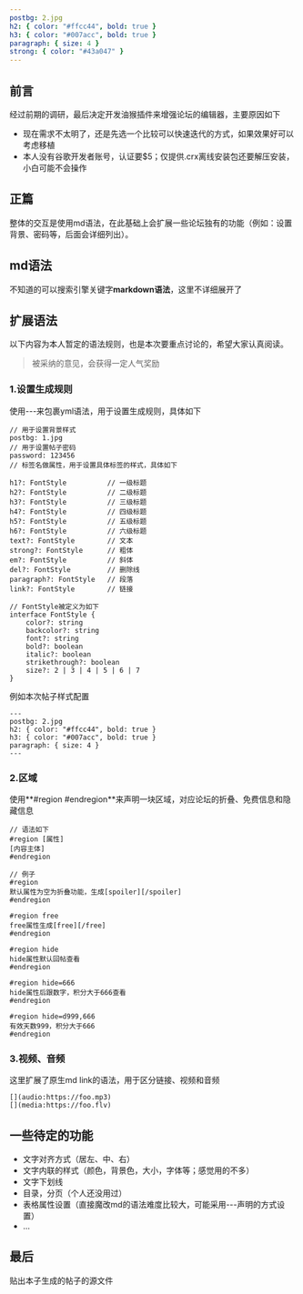 ```yaml
---
postbg: 2.jpg
h2: { color: "#ffcc44", bold: true }
h3: { color: "#007acc", bold: true }
paragraph: { size: 4 }
strong: { color: "#43a047" }
---
```


## 前言

经过前期的调研，最后决定开发油猴插件来增强论坛的编辑器，主要原因如下
- 现在需求不太明了，还是先选一个比较可以快速迭代的方式，如果效果好可以考虑移植
- 本人没有谷歌开发者账号，认证要$5；仅提供.crx离线安装包还要解压安装，小白可能不会操作

## 正篇

整体的交互是使用md语法，在此基础上会扩展一些论坛独有的功能（例如：设置背景、密码等，后面会详细列出）。

## md语法
不知道的可以搜索引擎关键字**markdown语法**，这里不详细展开了

## 扩展语法
以下内容为本人暂定的语法规则，也是本次要重点讨论的，希望大家认真阅读。

> 被采纳的意见，会获得一定人气奖励

### 1.设置生成规则
使用---来包裹yml语法，用于设置生成规则，具体如下
```
// 用于设置背景样式
postbg: 1.jpg
// 用于设置帖子密码
password: 123456
// 标签名做属性，用于设置具体标签的样式，具体如下

h1?: FontStyle          // 一级标题
h2?: FontStyle          // 二级标题
h3?: FontStyle          // 三级标题
h4?: FontStyle          // 四级标题
h5?: FontStyle          // 五级标题
h6?: FontStyle          // 六级标题
text?: FontStyle        // 文本
strong?: FontStyle      // 粗体
em?: FontStyle          // 斜体
del?: FontStyle         // 删除线
paragraph?: FontStyle   // 段落
link?: FontStyle        // 链接

// FontStyle被定义为如下
interface FontStyle {
    color?: string
    backcolor?: string
    font?: string
    bold?: boolean
    italic?: boolean
    strikethrough?: boolean
    size?: 2 | 3 | 4 | 5 | 6 | 7
}
```
例如本次帖子样式配置
```
---
postbg: 2.jpg
h2: { color: "#ffcc44", bold: true }
h3: { color: "#007acc", bold: true }
paragraph: { size: 4 }
---
```

### 2.区域
使用**#region #endregion**来声明一块区域，对应论坛的折叠、免费信息和隐藏信息
```
// 语法如下
#region [属性]
[内容主体]
#endregion

// 例子
#region
默认属性为空为折叠功能，生成[spoiler][/spoiler]
#endregion

#region free
free属性生成[free][/free]
#endregion

#region hide
hide属性默认回帖查看
#endregion

#region hide=666
hide属性后跟数字，积分大于666查看
#endregion

#region hide=d999,666
有效天数999，积分大于666
#endregion
```

### 3.视频、音频
这里扩展了原生md link的语法，用于区分链接、视频和音频
```
[](audio:https://foo.mp3)
[](media:https://foo.flv)
```

## 一些待定的功能
- 文字对齐方式（居左、中、右）
- 文字内联的样式（颜色，背景色，大小，字体等；感觉用的不多）
- 文字下划线
- 目录，分页（个人还没用过）
- 表格属性设置（直接魔改md的语法难度比较大，可能采用---声明的方式设置）
- ...

## 最后
贴出本子生成的帖子的源文件
